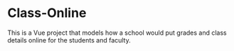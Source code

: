 # Class-Online
This is a Vue project that models how a school would put grades and class details online for the students and faculty.
